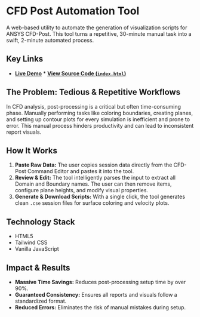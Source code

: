 # CFD Post Automation Tool

A web-based utility to automate the generation of visualization scripts for ANSYS CFD-Post. This tool turns a repetitive, 30-minute manual task into a swift, 2-minute automated process.



## Key Links

* **[Live Demo](https://your-username.github.io/your-repository-name/)** * **[View Source Code (`index.html`)](https://github.com/YourUsername/your-repository-name/blob/main/index.html)**

## The Problem: Tedious & Repetitive Workflows

In CFD analysis, post-processing is a critical but often time-consuming phase. Manually performing tasks like coloring boundaries, creating planes, and setting up contour plots for every simulation is inefficient and prone to error. This manual process hinders productivity and can lead to inconsistent report visuals.

## How It Works

1.  **Paste Raw Data:** The user copies session data directly from the CFD-Post Command Editor and pastes it into the tool.
2.  **Review & Edit:** The tool intelligently parses the input to extract all Domain and Boundary names. The user can then remove items, configure plane heights, and modify visual properties.
3.  **Generate & Download Scripts:** With a single click, the tool generates clean `.cse` session files for surface coloring and velocity plots.

## Technology Stack

* HTML5
* Tailwind CSS
* Vanilla JavaScript

## Impact & Results

* **Massive Time Savings:** Reduces post-processing setup time by over 90%.
* **Guaranteed Consistency:** Ensures all reports and visuals follow a standardized format.
* **Reduced Errors:** Eliminates the risk of manual mistakes during setup.
